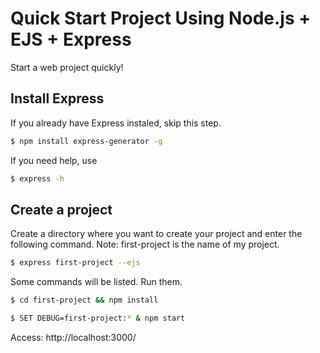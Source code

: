 # Quick Start Project Using Node.js + EJS + Express

Start a web project quickly!

## Install Express
If you already have Express instaled, skip this step.

```bash
$ npm install express-generator -g
```

If you need help, use

```bash
$ express -h
```

## Create a project

Create a directory where you want to create your project and enter the following command.
Note: first-project is the name of my project. 

```bash
$ express first-project --ejs
```
Some commands will be listed. Run them.

```bash
$ cd first-project && npm install
```

```bash
$ SET DEBUG=first-project:* & npm start
```

Access: http://localhost:3000/

